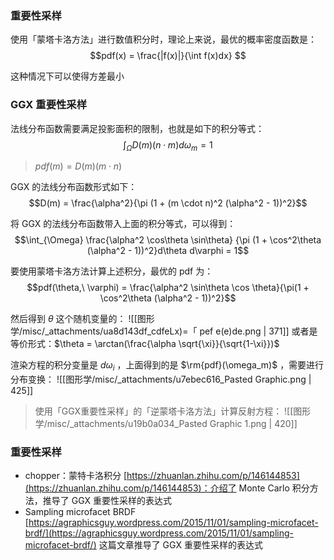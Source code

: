 
### 重要性采样
使用「蒙塔卡洛方法」进行数值积分时，理论上来说，最优的概率密度函数是：
$$pdf(x) = \frac{|f(x)|}{\int f(x)dx} $$

这种情况下可以使得方差最小


### GGX 重要性采样
法线分布函数需要满足投影面积的限制，也就是如下的积分等式：
$$\int_{\Omega} D(m) (n \cdot m) d\omega_m  =1$$

> $pdf(m) = D(m) (m \cdot n)$ 


GGX 的法线分布函数形式如下：
$$D(m) = \frac{\alpha^2}{\pi (1 + (m \cdot n)^2 (\alpha^2 - 1))^2}$$

将 GGX 的法线分布函数带入上面的积分等式，可以得到：
$$\int_{\Omega} 
\frac{\alpha^2 \cos\theta \sin\theta}
{\pi (1 + \cos^2\theta (\alpha^2 - 1))^2}d\theta d\varphi = 1$$

要使用蒙塔卡洛方法计算上述积分，最优的 pdf 为：
$$pdf(\theta,\ \varphi) = \frac{\alpha^2 \sin\theta \cos \theta}{\pi(1 + \cos^2\theta (\alpha^2 - 1))^2}$$

然后得到 $\theta$  这个随机变量的：
![[图形学/misc/_attachments/ua8d143df_cdfeLx)=「 pef e(e)de.png | 371]]
或者是等价形式：$\theta = \arctan(\frac{\alpha \sqrt{\xi}}{\sqrt{1-\xi}})$ 

渲染方程的积分变量是 $d\omega_i$ ，上面得到的是 $\rm{pdf}(\omega_m)$ ，需要进行分布变换：
![[图形学/misc/_attachments/u7ebec616_Pasted Graphic.png | 425]]

> 使用「GGX重要性采样」的「逆蒙塔卡洛方法」计算反射方程：
> ![[图形学/misc/_attachments/u19b0a034_Pasted Graphic 1.png | 420]]



### 重要性采样

- chopper：蒙特卡洛积分 [https://zhuanlan.zhihu.com/p/146144853](https://zhuanlan.zhihu.com/p/146144853)：介绍了 Monte Carlo 积分方法，推导了 GGX 重要性采样的表达式
- Sampling microfacet BRDF [https://agraphicsguy.wordpress.com/2015/11/01/sampling-microfacet-brdf/](https://agraphicsguy.wordpress.com/2015/11/01/sampling-microfacet-brdf/) 这篇文章推导了 GGX 重要性采样的表达式
